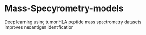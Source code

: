 # Mass-Specyrometry-models
Deep learning using tumor HLA peptide mass spectrometry datasets improves neoantigen identification
